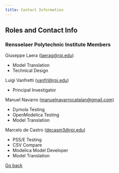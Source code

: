 ```yaml
---
title: Contact Information
---
```


## Roles and Contact Info

### Rensselaer Polytechnic Institute Members

Giuseppe Laera (laerag@rpi.edu)
- Model Translation
- Technical Design

Luigi Vanfretti (vanfrl@rpi.edu) 
- Principal Investigator

Manuel Navarro (manuelnavarrocatalan@gmail.com)
- Dymola Testing
- OpenModelica Testing
- Model Translation

Marcelo de Castro (decasm3@rpi.edu)
- PSS/E Testing
- CSV Compare
- Modelica Model Developer
- Model Translation





<a href="./index">Go back</a> 